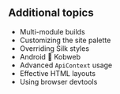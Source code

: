 ## Additional topics

* Multi-module builds
* Customizing the site palette
* Overriding Silk styles
* Android 🤝 Kobweb
* Advanced `ApiContext` usage
* Effective HTML layouts
* Using browser devtools

